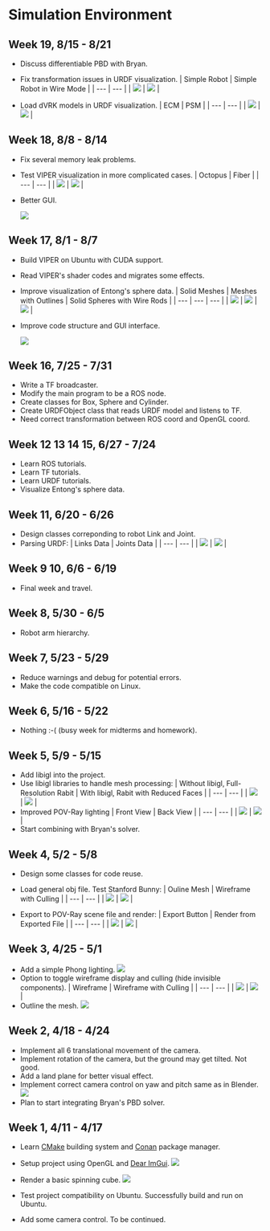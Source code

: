 # Simulation Environment

## Week 19, 8/15 - 8/21
- Discuss differentiable PBD with Bryan.
- Fix transformation issues in URDF visualization.
    | Simple Robot | Simple Robot in Wire Mode |
    | --- | --- |
    | ![](https://cdn.jsdelivr.net/gh/TonyZYT2000/ImageHost@master/r2d2.png) | ![](https://cdn.jsdelivr.net/gh/TonyZYT2000/ImageHost@master/r2d2-wire.png) |

- Load dVRK models in URDF visualization.
    | ECM | PSM |
    | --- | --- |
    | ![](https://cdn.jsdelivr.net/gh/TonyZYT2000/ImageHost@master/ECM.png) | ![](https://cdn.jsdelivr.net/gh/TonyZYT2000/ImageHost@master/PSM.png) |

## Week 18, 8/8 - 8/14
- Fix several memory leak problems.
- Test VIPER visualization in more complicated cases.
    | Octopus | Fiber |
    | --- | --- |
    | ![](https://cdn.jsdelivr.net/gh/TonyZYT2000/ImageHost@master/Octopus.png) | ![](https://cdn.jsdelivr.net/gh/TonyZYT2000/ImageHost@master/Fiber.png) |
    
- Better GUI.

    ![](https://cdn.jsdelivr.net/gh/TonyZYT2000/ImageHost@master/VIPER-GUI.png)

## Week 17, 8/1 - 8/7
- Build VIPER on Ubuntu with CUDA support.
- Read VIPER's shader codes and migrates some effects.
- Improve visualization of Entong's sphere data.
    | Solid Meshes | Meshes with Outlines | Solid Spheres with Wire Rods |
    | --- | --- | --- |
    | ![](https://cdn.jsdelivr.net/gh/TonyZYT2000/ImageHost@master/Rod1.png) | ![](https://cdn.jsdelivr.net/gh/TonyZYT2000/ImageHost@master/Rod2.png) | ![](https://cdn.jsdelivr.net/gh/TonyZYT2000/ImageHost@master/Rod3.png) |

- Improve code structure and GUI interface.
    
    ![](https://cdn.jsdelivr.net/gh/TonyZYT2000/ImageHost@master/GUI.png)

## Week 16, 7/25 - 7/31
- Write a TF broadcaster.
- Modify the main program to be a ROS node.
- Create classes for Box, Sphere and Cylinder.
- Create URDFObject class that reads URDF model and listens to TF.
- Need correct transformation between ROS coord and OpenGL coord.

## Week 12 13 14 15, 6/27 - 7/24
- Learn ROS tutorials.
- Learn TF tutorials.
- Learn URDF tutorials.
- Visualize Entong's sphere data.

## Week 11, 6/20 - 6/26
- Design classes correponding to robot Link and Joint.
- Parsing URDF:
    | Links Data | Joints Data |
    | --- | --- |
    | ![](https://cdn.jsdelivr.net/gh/TonyZYT2000/ImageHost@master/LinksData.png) | ![](https://cdn.jsdelivr.net/gh/TonyZYT2000/ImageHost@master/JointsData.png) |

## Week 9 10, 6/6 - 6/19
- Final week and travel.

## Week 8, 5/30 - 6/5
- Robot arm hierarchy.

## Week 7, 5/23 - 5/29
- Reduce warnings and debug for potential errors.
- Make the code compatible on Linux.

## Week 6, 5/16 - 5/22
- Nothing :-\( \(busy week for midterms and homework\).

## Week 5, 5/9 - 5/15

- Add libigl into the project.
- Use libigl libraries to handle mesh processing:
    | Without libigl, Full-Resolution Rabit | With libigl, Rabit with Reduced Faces |
    | --- | --- |
    | ![](https://cdn.jsdelivr.net/gh/TonyZYT2000/ImageHost@master/Rabit-Full.png) | ![](https://cdn.jsdelivr.net/gh/TonyZYT2000/ImageHost@master/Rabit-Decimate.png) |
- Improved POV-Ray lighting
    | Front View | Back View |
    | --- | --- |
    | ![](https://cdn.jsdelivr.net/gh/TonyZYT2000/ImageHost@master/POV-Ray1.png) | ![](https://cdn.jsdelivr.net/gh/TonyZYT2000/ImageHost@master/POV-Ray2.png) |
- Start combining with Bryan's solver.

## Week 4, 5/2 - 5/8
- Design some classes for code reuse.
- Load general obj file. Test Stanford Bunny:
    | Ouline Mesh | Wireframe with Culling |
    | --- | --- |
    | ![](https://cdn.jsdelivr.net/gh/TonyZYT2000/ImageHost@master/BunnyOutline.png) | ![](https://cdn.jsdelivr.net/gh/TonyZYT2000/ImageHost@master/BunnyWire.png) |
    
- Export to POV-Ray scene file and render:
    | Export Button | Render from Exported File |
    | --- | --- |
    | ![](https://cdn.jsdelivr.net/gh/TonyZYT2000/ImageHost@master/POVRay-Export.png) | ![](https://cdn.jsdelivr.net/gh/TonyZYT2000/ImageHost@master/POVRay-Render.png) |

## Week 3, 4/25 - 5/1
- Add a simple Phong lighting.
    ![](https://cdn.jsdelivr.net/gh/TonyZYT2000/ImageHost@master/Shading.png)
- Option to toggle wireframe display and culling (hide invisible components).
    | Wireframe | Wireframe with Culling |
    | --- | --- |
    | ![](https://cdn.jsdelivr.net/gh/TonyZYT2000/ImageHost@master/Wireframe.png) | ![](https://cdn.jsdelivr.net/gh/TonyZYT2000/ImageHost@master/Wireframe+Culling.png) |
- Outline the mesh.
    ![](https://cdn.jsdelivr.net/gh/TonyZYT2000/ImageHost@master/Outline-Wireframe.png)

## Week 2, 4/18 - 4/24
- Implement all 6 translational movement of the camera.
- Implement rotation of the camera, but the ground may get tilted. Not good.
- Add a land plane for better visual effect.
- Implement correct camera control on yaw and pitch same as in Blender.
    [![](http://img.youtube.com/vi/PwXRYMNXOtc/0.jpg)](https://www.youtube.com/watch?v=PwXRYMNXOtc "OpenGL + ImGui")
- Plan to start integrating Bryan's PBD solver.

## Week 1, 4/11 - 4/17
- Learn [CMake](https://cmake.org/) building system and [Conan](https://conan.io/) package manager.
- Setup project using OpenGL and [Dear ImGui](https://github.com/ocornut/imgui).
    ![](https://cdn.jsdelivr.net/gh/TonyZYT2000/ImageHost@master/DearImGui.png)

- Render a basic spinning cube.
    ![](https://cdn.jsdelivr.net/gh/TonyZYT2000/ImageHost@master/SpinningCube.png)

- Test project compatibility on Ubuntu. Successfully build and run on Ubuntu.
- Add some camera control. To be continued.
